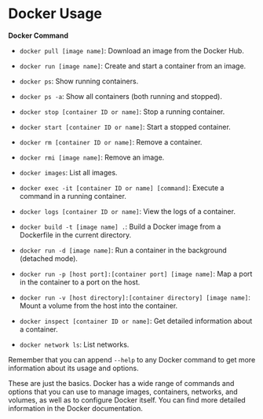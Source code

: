 # Docker Usage

**Docker Command**

- `docker pull [image name]`: Download an image from the Docker Hub.

- `docker run [image name]`: Create and start a container from an image.

- `docker ps`: Show running containers.

- `docker ps -a`: Show all containers (both running and stopped).

- `docker stop [container ID or name]`: Stop a running container.

- `docker start [container ID or name]`: Start a stopped container.

- `docker rm [container ID or name]`: Remove a container.

- `docker rmi [image name]`: Remove an image.

- `docker images`: List all images.

- `docker exec -it [container ID or name] [command]`: Execute a command in a running container. 

- `docker logs [container ID or name]`: View the logs of a container.

- `docker build -t [image name] .`: Build a Docker image from a Dockerfile in the current directory.

- `docker run -d [image name]`: Run a container in the background (detached mode).

- `docker run -p [host port]:[container port] [image name]`: Map a port in the container to a port on the host.

- `docker run -v [host directory]:[container directory] [image name]`: Mount a volume from the host into the container.

- `docker inspect [container ID or name]`: Get detailed information about a container.

- `docker network ls`: List networks.

Remember that you can append `--help` to any Docker command to get more information about its usage and options.

These are just the basics. Docker has a wide range of commands and options that you can use to manage images, containers, networks, and volumes, as well as to configure Docker itself. You can find more detailed information in the Docker documentation.